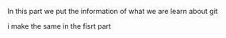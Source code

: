 In this part we put the information of what we are learn about git

i make the same in the fisrt part
